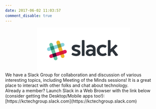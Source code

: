 ```yaml
---
date: 2017-06-02 11:03:57
comment_disable: true
---
```

<center><img src="Slack_RGB.svg" width=300px></center>
We have a Slack Group for collaboration and discussion of various interesting topics, including Meeting of the Minds sessions!  It is a great place to interact with other folks and chat about technology.  

<br>
Already a member?  Launch Slack in a Web Browser with the link below (consider getting the Desktop/Mobile apps too!):
[https://kctechgroup.slack.com](https://kctechgroup.slack.com)



